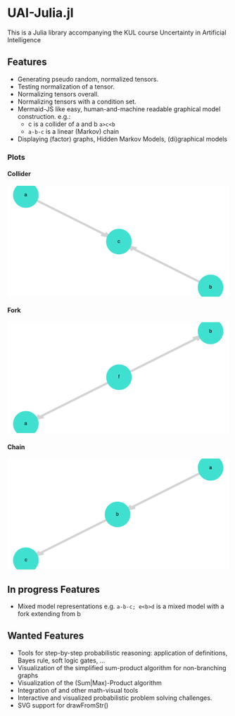 # UAI-Julia.jl

This is a Julia library accompanying the KUL course Uncertainty in Artificial Intelligence

## Features

- Generating pseudo random, normalized tensors.
- Testing normalization of a tensor.
- Normalizing tensors overall.
- Normalizing tensors with a condition set.
- Mermaid-JS like easy, human-and-machine readable graphical model construction. e.g.:
	- c is a collider of a and b `a>c<b`
	- `a-b-c` is a linear (Markov) chain
- Displaying (factor) graphs, Hidden Markov Models, (di)graphical models


### Plots 


#### Collider
![](plots/collider.png)

#### Fork
![](plots/fork.png)

#### Chain
![](plots/chain.png)

## In progress Features

- Mixed model representations e.g. `a-b-c; e<b>d` is a mixed model with a fork extending from b

## Wanted Features

- Tools for step-by-step probabilistic reasoning: application of definitions, Bayes rule, soft logic gates, ...
- Visualization of the simplified sum-product algorithm for non-branching graphs
- Visualization of the (Sum|Max)-Product algorithm
- Integration of [](https://arxiv.org/pdf/1911.00892.pdf) and other math-visual tools
- Interactive and visualized probabilistic problem solving challenges.
- SVG support for drawFromStr()
